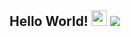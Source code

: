 ## Hello World! <img src="https://raw.githubusercontent.com/iampavangandhi/iampavangandhi/master/gifs/Hi.gif" width="25px"> <img src="https://komarev.com/ghpvc/?username=rohanhasabe-esper"></h2>
